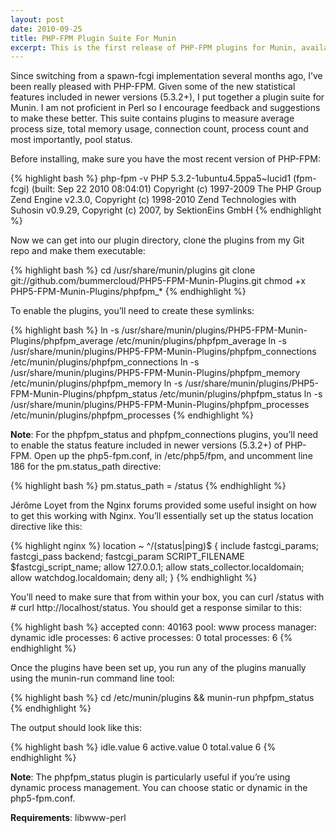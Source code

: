 ```yaml
---
layout: post
date: 2010-09-25
title: PHP-FPM Plugin Suite For Munin
excerpt: This is the first release of PHP-FPM plugins for Munin, available now on GitHub.
---
```

Since switching from a spawn-fcgi implementation several months ago, I’ve been really pleased with PHP-FPM. Given some of the new statistical features included in newer versions (5.3.2+), I put together a plugin suite for Munin. I am not proficient in Perl so I encourage feedback and suggestions to make these better. This suite contains plugins to measure average process size, total memory usage, connection count, process count and most importantly, pool status.

Before installing, make sure you have the most recent version of PHP-FPM:

{% highlight bash %}
php-fpm -v
PHP 5.3.2-1ubuntu4.5ppa5~lucid1 (fpm-fcgi) (built: Sep 22 2010 08:04:01)
Copyright (c) 1997-2009 The PHP Group
Zend Engine v2.3.0, Copyright (c) 1998-2010 Zend Technologies
    with Suhosin v0.9.29, Copyright (c) 2007, by SektionEins GmbH
{% endhighlight %}

Now we can get into our plugin directory, clone the plugins from my Git repo and make them executable:

{% highlight bash %}
cd /usr/share/munin/plugins
git clone git://github.com/bummercloud/PHP5-FPM-Munin-Plugins.git
chmod +x PHP5-FPM-Munin-Plugins/phpfpm_*
{% endhighlight %}

To enable the plugins, you’ll need to create these symlinks:

{% highlight bash %}
ln -s /usr/share/munin/plugins/PHP5-FPM-Munin-Plugins/phpfpm_average /etc/munin/plugins/phpfpm_average
ln -s /usr/share/munin/plugins/PHP5-FPM-Munin-Plugins/phpfpm_connections /etc/munin/plugins/phpfpm_connections
ln -s /usr/share/munin/plugins/PHP5-FPM-Munin-Plugins/phpfpm_memory /etc/munin/plugins/phpfpm_memory
ln -s /usr/share/munin/plugins/PHP5-FPM-Munin-Plugins/phpfpm_status /etc/munin/plugins/phpfpm_status
ln -s /usr/share/munin/plugins/PHP5-FPM-Munin-Plugins/phpfpm_processes /etc/munin/plugins/phpfpm_processes
{% endhighlight %}

**Note**: For the phpfpm_status and phpfpm_connections  plugins, you’ll need to enable the status feature included in newer versions (5.3.2+) of PHP-FPM. Open up the php5-fpm.conf, in /etc/php5/fpm, and uncomment line 186 for the pm.status_path directive:

{% highlight bash %}
pm.status_path = /status
{% endhighlight %}

Jérôme Loyet from the Nginx forums provided some useful insight on how to get this working with Nginx. You’ll essentially set up the status location directive like this:

{% highlight nginx %}
location ~ ^/(status|ping)$ {
    include fastcgi_params;
    fastcgi_pass backend;
    fastcgi_param SCRIPT_FILENAME $fastcgi_script_name;
    allow 127.0.0.1;
    allow stats_collector.localdomain;
    allow watchdog.localdomain;
    deny all;
}
{% endhighlight %}

You’ll need to make sure that from within your box, you can curl /status with # curl http://localhost/status. You should get a response similar to this:

{% highlight bash %}
accepted conn: 40163
pool: www
process manager: dynamic
idle processes: 6
active processes: 0
total processes: 6
{% endhighlight %}

Once the plugins have been set up, you run any of the plugins manually using the munin-run command line tool:

{% highlight bash %}
cd /etc/munin/plugins && munin-run phpfpm_status
{% endhighlight %}

The output should look like this:

{% highlight bash %}
idle.value 6
active.value 0
total.value 6
{% endhighlight %}

**Note**: The phpfpm_status plugin is particularly useful if you’re using dynamic process management. You can choose static or dynamic in the php5-fpm.conf.

**Requirements**: libwww-perl
